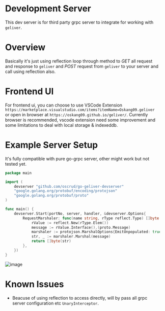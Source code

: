 # Development Server

This dev server is for third party grpc server to integrate for working with `geliver`.


# Overview

Basically it's just using reflection loop through method to *GET* all request and response to `geliver` and *POST* request from `geliver` to your server and call using reflection also.

# Frontend UI

For frontend ui, you can choose to use VSCode Extension `https://marketplace.visualstudio.com/items?itemName=Oskang09.geliver` or open in browser at `https://oskang09.github.io/geliver/`. Currently browser is recommended, vscode extension need some improvement and some limitations to deal with local storage & indexeddb.

# Example Server Setup

It's fully compatible with pure go-grpc server, other might work but not tested yet.

```go
package main

import (
	devserver "github.com/oscrud/go-geliver-devserver"
	"google.golang.org/protobuf/encoding/protojson"
	"google.golang.org/protobuf/proto"
)

func main() {
	devserver.Start(portNo, server, handler, &devserver.Options{
		RequestMarshaler: func(name string, rType reflect.Type) []byte {
			rValue := reflect.New(rType.Elem())
			message := rValue.Interface().(proto.Message)
			marshaler := protojson.MarshalOptions{EmitUnpopulated: true}
			str, _ := marshaler.Marshal(message)
			return []byte(str)
		},
	})
}
```

![image](https://user-images.githubusercontent.com/15674107/117440375-8ce0cd80-af66-11eb-9c1f-b203b12b173c.png)

# Known Issues

* Beacuse of using reflection to access directly, will by pass all grpc server configuration etc `UnaryInterceptor`.
